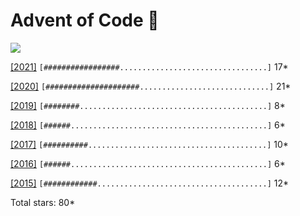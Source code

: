 # Advent of Code :christmas_tree:

![](https://img.shields.io/github/repo-size/lbreede/advent-of-code)

[[2021]](https://adventofcode.com/2021) `[#################.................................]` 17*

[[2020]](https://adventofcode.com/2020) `[#####################.............................]` 21*

[[2019]](https://adventofcode.com/2019) `[########..........................................]`  8*

[[2018]](https://adventofcode.com/2018) `[######............................................]`  6*

[[2017]](https://adventofcode.com/2017) `[##########........................................]` 10*

[[2016]](https://adventofcode.com/2016) `[######............................................]`  6*

[[2015]](https://adventofcode.com/2015) `[############......................................]` 12*

Total stars: 80*
